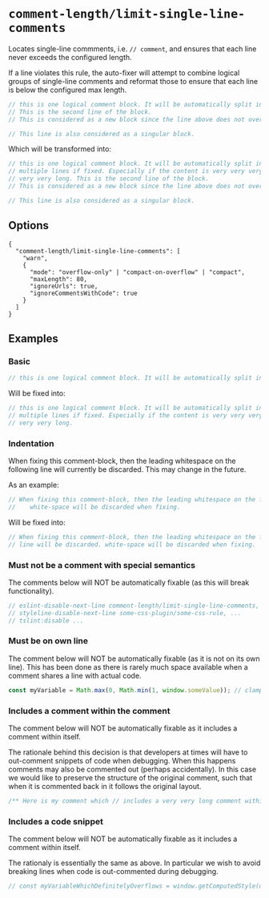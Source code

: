 
# `comment-length/limit-single-line-comments`

Locates single-line commments, i.e. `// comment`, and ensures that each line never exceeds the configured length.

If a line violates this rule, the auto-fixer will attempt to combine logical groups of single-line comments and reformat those to ensure that each line is below the configured max length.

```ts
// this is one logical comment block. It will be automatically split into multiple lines if fixed. Especially if the content is very very very very very very long.
// This is the second line of the block.
// This is considered as a new block since the line above does not overflow.

// This line is also considered as a singular block.
```

Which will be transformed into:

```ts
// this is one logical comment block. It will be automatically split into
// multiple lines if fixed. Especially if the content is very very very very
// very very long. This is the second line of the block.
// This is considered as a new block since the line above does not overflow.

// This line is also considered as a singular block.
```

## Options

```jsonc
{
  "comment-length/limit-single-line-comments": [
    "warn",
    {
      "mode": "overflow-only" | "compact-on-overflow" | "compact",
      "maxLength": 80,
      "ignoreUrls": true,
      "ignoreCommentsWithCode": true
    }
  ]
}
```

## Examples

### Basic

```ts
// this is one logical comment block. It will be automatically split into multiple lines if fixed. Especially if the content is very very very very very very long.
```

Will be fixed into:

```ts
// this is one logical comment block. It will be automatically split into
// multiple lines if fixed. Especially if the content is very very very very
// very very long.
```

### Indentation

When fixing this comment-block, then the leading whitespace on the following line will currently be discarded. This may change in the future.

As an example:

```ts
// When fixing this comment-block, then the leading whitespace on the following line will be discarded.
//    white-space will be discarded when fixing.
```

Will be fixed into:

```ts
// When fixing this comment-block, then the leading whitespace on the following
// line will be discarded. white-space will be discarded when fixing.
```

### Must not be a comment with special semantics

The comments below will NOT be automatically fixable (as this will break functionality).

```ts
// eslint-disable-next-line comment-length/limit-single-line-comments, comment-length/limit-multi-line-comments
// styleline-disable-next-line some-css-plugin/some-css-rule, ...
// tslint:disable ...
```

### Must be on own line

The comment below will NOT be automatically fixable (as it is not on its own line).
This has been done as there is rarely much space available when a comment shares a line with actual code.

```ts
const myVariable = Math.max(0, Math.min(1, window.someValue)); // clamps the external value between 0 and 1.
```

### Includes a comment within the comment

The comment below will NOT be automatically fixable as it includes a comment within itself.

The rationale behind this decision is that developers at times will have to out-comment snippets of code when debugging. When this happens comments may also be commented out (perhaps accidentally). In this case we would like to preserve the structure of the original comment, such that when it is commented back in it follows the original layout.

```ts
/** Here is my comment which // includes a very very long comment within itself. */
```

### Includes a code snippet

The comment below will NOT be automatically fixable as it includes a comment within itself.

The rationaly is essentially the same as above. In particular we wish to avoid breaking lines when code is out-commented during debugging.

```ts
// const myVariableWhichDefinitelyOverflows = window.getComputedStyle(document.body).accentColor;
```

